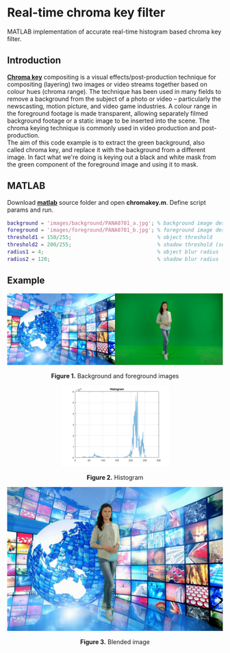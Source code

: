 # Real-time chroma key filter
MATLAB implementation of accurate real-time histogram based chroma key filter.  

## Introduction
[**Chroma key**](https://en.wikipedia.org/wiki/Chroma_key) compositing is a visual effects/post-production technique for compositing (layering) two images or video streams together based on colour hues (chroma range). The technique has been used in many fields to remove a background from the subject of a photo or video – particularly the newscasting, motion picture, and video game industries. A colour range in the foreground footage is made transparent, allowing separately filmed background footage or a static image to be inserted into the scene. The chroma keying technique is commonly used in video production and post-production.  
The aim of this code example is to extract the green background, also called chroma key, and replace it with the background from a different image. In fact what we're doing is keying out a black and white mask from the green component of the foreground image and using it to mask.  

## MATLAB
Download [**matlab**](matlab) source folder and open **chromakey.m**. Define script params and run.
```matlab
background = 'images/background/PANA0701_a.jpg'; % background image destination
foreground = 'images/foreground/PANA0701_b.jpg'; % foreground image destination
threshold1 = 150/255;                            % object threshold
threshold2 = 200/255;                            % shadow threshold (set equals threshold1 to delete shadows or artifacts)
radius1 = 4;                                     % object blur radius
radius2 = 120;                                   % shadow blur radius
```
## Example
<p align="center"><img width="50%" src="matlab/images/background/PANA0701_a.jpg"/><img width="50%" src="matlab/images/foreground/PANA0701_b.jpg"/></p>  
<p align="center"><b>Figure 1.</b> Background and foreground images</p>  

<p align="center"><img width="50%" src="docs/histogram.png" /></p>  
<p align="center"><b>Figure 2.</b> Histogram</p>  

<p align="center"><img width="100%" src="docs/result.png" /></p>  
<p align="center"><b>Figure 3.</b> Blended image</p>  
